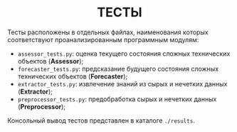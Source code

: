 <h1 align="center">ТЕСТЫ</h1>

<p align="left">
Тесты расположены в отдельных файлах, наименования которых соответствуют проанализированным программным модулям:

- ```assessor_tests.py```: оценка текущего состояния сложных технических объектов (**Assessor**);
- ```forecaster_tests.py```: предсказание будущего состояния сложных технических объектов (**Forecaster**);
- ```extractor_tests.py```: извлечение знаний из сырых и нечетких данных (**Extractor**);
- ```preprocessor_tests.py```: предобработка сырых и нечетких данных (**Preprocessor**);

Консольный вывод тестов представлен в каталоге ```./results```.
</p>